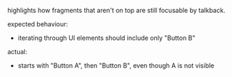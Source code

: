 highlights how fragments that aren't on top are still focusable by talkback.

expected behaviour:
- iterating through UI elements should include only "Button B"

actual:
- starts with "Button A", then "Button B", even though A is not visible
